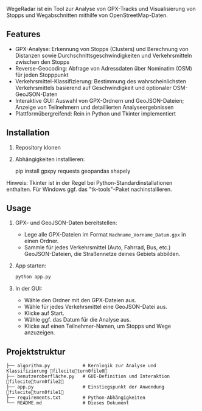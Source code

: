 WegeRadar ist ein Tool zur Analyse von GPX-Tracks und Visualisierung von Stopps und Wegabschnitten mithilfe von OpenStreetMap-Daten.

## Features

* GPX-Analyse: Erkennung von Stopps (Clusters) und Berechnung von Distanzen sowie Durchschnittsgeschwindigkeiten und Verkehrsmitteln zwischen den Stopps
* Reverse-Geocoding: Abfrage von Adressdaten über Nominatim (OSM) für jeden Stopppunkt
* Verkehrsmittel-Klassifizierung: Bestimmung des wahrscheinlichsten Verkehrsmittels basierend auf Geschwindigkeit und optionaler OSM-GeoJSON-Daten
* Interaktive GUI: Auswahl von GPX-Ordnern und GeoJSON-Dateien; Anzeige von Teilnehmern und detaillierten Analyseergebnissen 
* Plattformübergreifend: Rein in Python und Tkinter implementiert

## Installation

1. Repository klonen

2. Abhängigkeiten installieren:

   pip install gpxpy requests geopandas shapely

Hinweis: Tkinter ist in der Regel bei Python-Standardinstallationen enthalten. Für Windows ggf. das "tk-tools"-Paket nachinstallieren.

## Usage

1. GPX- und GeoJSON-Daten bereitstellen:

   * Lege alle GPX-Dateien im Format `Nachname_Vorname_Datum.gpx` in einen Ordner.
   * Sammle für jedes Verkehrsmittel (Auto, Fahrrad, Bus, etc.) GeoJSON-Dateien, die Straßennetze deines Gebiets abbilden.

2. App starten:

   ```bash
   python app.py
   ```

3. In der GUI:

   * Wähle den Ordner mit den GPX-Dateien aus.
   * Wähle für jedes Verkehrsmittel eine GeoJSON-Datei aus.
   * Klicke auf Start.
   * Wähle ggf. das Datum für die Analyse aus.
   * Klicke auf einen Teilnehmer-Namen, um Stopps und Wege anzuzeigen.

## Projektstruktur

```
├── algorithm.py            # Kernlogik zur Analyse und Klassifizierung fileciteturn0file0
├── benutzeroberfläche.py   # GUI-Definition und Interaktion    fileciteturn0file2
├── app.py                  # Einstiegspunkt der Anwendung      fileciteturn0file1
├── requirements.txt        # Python-Abhängigkeiten
└── README.md               # Dieses Dokument
```